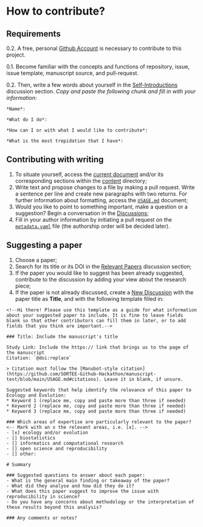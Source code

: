 # How to contribute?

## Requirements

0.2. A free, personal [Github Account](https://github.com/join?source=header-home) is necessary to contribute to this project.

0.1. Become familiar with the concepts and functions of repository, issue, issue template, manuscript source, and pull-request.

0.2. Then, write a few words about yourself in the [Self-Introductions](https://github.com/SORTEE-Github-Hackathon/manuscript-test/discussions/4) discussion section. *Copy and paste the following chunk and fill in with your information*:

```
*Name*: 

*What do I do*: 

*How can I or with what I would like to contribute*: 

*What is the most trepidation that I have*:
```

## Contributing with writing

1. To situate yourself, access the [current document](https://sortee-github-hackathon.github.io/manuscript-test/v/latest/index.html) and/or its corresponding sections within the [content](https://github.com/SORTEE-Github-Hackathon/manuscript-test/tree/main/content) directory;
2. Write text and propose changes to a file by making a pull request. Write a sentence per line and create new paragraphs with two returns. For further information about formatting, access the [`USAGE.md`](https://github.com/SORTEE-Github-Hackathon/manuscript-test/blob/main/USAGE.md) document; 
3. Would you like to point to something important, make a question or a suggestion? Begin a conversation in the [Discussions](https://github.com/SORTEE-Github-Hackathon/manuscript-test/discussions);
4. Fill in your author information by initiating a pull request on the [`metadata.yaml`](https://github.com/SORTEE-Github-Hackathon/manuscript-test/blob/main/content/metadata.yaml) file (the authorship order will be decided later).

## Suggesting a paper

1. Choose a paper;
2. Search for its title or its DOI in the [Relevant Papers](https://github.com/SORTEE-Github-Hackathon/manuscript-test/discussions/categories/relevant-papers) discussion section;
3. If the paper you would like to suggest has been already suggested, contribute to the discussion by adding your view about the research piece;
3. If the paper is not already discussed, create a [New Discussion](https://github.com/SORTEE-Github-Hackathon/manuscript-test/discussions/new?category=relevant-papers) with the paper title as **Title**, and with the following template filled in:

```
<!--Hi there! Please use this template as a guide for what information about your suggested paper to include. It is fine to leave fields blank so that other contributors can fill them in later, or to add fields that you think are important.-->

### Title: Include the manuscript's title

Study Link: Include the https:// link that brings us to the page of the manuscript
Citation: `@doi:replace`

> Citation must follow the [Manubot-style citation](https://github.com/SORTEE-Github-Hackathon/manuscript-test/blob/main/USAGE.md#citations). Leave it in blank, if unsure.

Suggested keywords that help identify the relevance of this paper to Ecology and Evolution:
* Keyword 1 (replace me, copy and paste more than three if needed)
* Keyword 2 (replace me, copy and paste more than three if needed)
* Keyword 3 (replace me, copy and paste more than three if needed)

### Which areas of expertise are particularly relevant to the paper?
<-- Mark with an x the relevant areas, i.e. [x]. -->
- [x] ecology and/or evolution
- [] biostatistics
- [] informatics and computational research
- [] open science and reproducibility
- [] other:

# Summary

### Suggested questions to answer about each paper:
- What is the general main finding or takeaway of the paper?
- What did they analyse and how did they do it?
- What does this paper suggest to improve the issue with reproducibility in science?
- Do you have any concerns about methodology or the interpretation of these results beyond this analysis?

### Any comments or notes?

``` 
